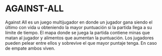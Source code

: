 # AGAINST-ALL
Against All es un juego multijugador en donde un jugador gana siendo el último con vida u obteniendo la mayor puntuación si la partida llega a su límite de tiempo. El mapa donde se juega la partida contiene minas que matan al jugador y alimentos que aumentan la puntuación. Los jugadores pueden pelear entre ellos y sobrevive el que mayor puntaje tenga. En caso de empate ambos viven.
